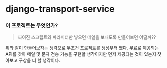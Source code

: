 # django-transport-service

### 이 프로젝트는 무엇인가?

> 짜여진 스크립트와 파라미터만 넣으면 메일을 보내도록 만들어보면 어떨까??

 위와 같이 만들어보자는 생각으로 무조건 프로젝트를 생성부터 했다. 무료로 제공되는 API를 찾아 메일 및 문자 전송 기능을 구현할 생각이지만 먼저 제공되는 것이 있는지 찾아보고 구상을 더 할 생각이다.
